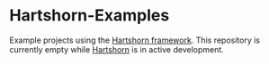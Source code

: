 # Hartshorn-Examples
Example projects using the [Hartshorn framework](https://github.com/Dockbox-OSS/Hartshorn). This repository is currently empty while [Hartshorn](https://github.com/Dockbox-OSS/Hartshorn) is in active development.
